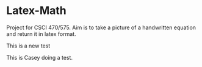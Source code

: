 # Latex-Math
Project for CSCI 470/575. Aim is to take a picture of a handwritten equation and return it in latex format.

This is a new test

This is Casey doing a test.